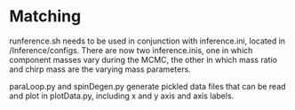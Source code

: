 # Matching
runference.sh needs to be used in conjunction with inference.ini, located in /Inference/configs. There are now two inference.inis, one in which component masses vary during the MCMC, the other in which mass ratio and chirp mass are the varying mass parameters.

paraLoop.py and spinDegen.py generate pickled data files that can be read and plot in plotData.py, including x and y axis and axis labels.
